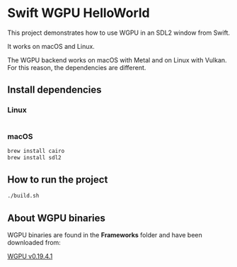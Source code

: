 # Swift WGPU HelloWorld

This project demonstrates how to use WGPU in an SDL2 window from Swift. 

It works on macOS and Linux. 

The WGPU backend works on macOS with Metal and on Linux with Vulkan. For this reason, the dependencies are different.

## Install dependencies

### Linux
```bash
```

### macOS
```bash
brew install cairo
brew install sdl2
```

## How to run the project
```bash
./build.sh
```

## About WGPU binaries 

WGPU binaries are found in the **Frameworks** folder and have been downloaded from:

[WGPU v0.19.4.1](https://github.com/gfx-rs/wgpu-native/releases)